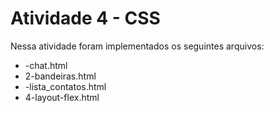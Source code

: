 # Atividade 4 - CSS
Nessa atividade foram implementados os seguintes arquivos:

- -chat.html
- 2-bandeiras.html
- -lista_contatos.html
- 4-layout-flex.html
